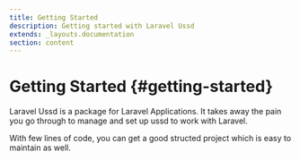 ```yaml
---
title: Getting Started
description: Getting started with Laravel Ussd
extends: _layouts.documentation
section: content
---
```


# Getting Started {#getting-started}

Laravel Ussd is a package for Laravel Applications. It takes away the pain you go through to manage and set up ussd to work with Laravel.

With few lines of code, you can get a good structed project which is easy to maintain as well.
